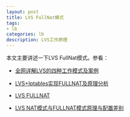 ```yaml
---
layout: post
title: LVS FullNat模式
tags:
- lb
categories: lb
description: LVS工作原理
---
```


本文主要讲述一下LVS FullNat模式。参看：

- [全网详解LVS的四种工作模式及案例](https://blog.csdn.net/m0_72656276/article/details/140997708)

- [LVS+Iptables实现FULLNAT及原理分析](https://blog.dianduidian.com/post/lvs-snat%E5%8E%9F%E7%90%86%E5%88%86%E6%9E%90/)


- [LVS FULLNAT](https://blog.csdn.net/weixin_43620243/article/details/124319313)

- [LVS NAT模式与FULLNAT模式原理与配置差别](https://blog.csdn.net/qq_43684922/article/details/131441890)

<!-- more -->









<br />
<br />
<br />


